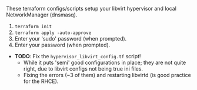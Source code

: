 These terraform configs/scripts setup your libvirt hypervisor and local NetworkManager (dnsmasq).

1. `terraform init`
1. `terraform apply -auto-approve` 
1. Enter your 'sudo' password (when prompted).
1. Enter your password (when prompted).

- **TODO**: Fix the `hypervisor_libvirt_config.tf` script! 
  - While it puts 'semi' good configurations in place; they are not quite right, due to libvirt configs not being true ini files.
  - Fixing the errors (~3 of them) and restarting libvirtd (is good practice for the RHCE). 
